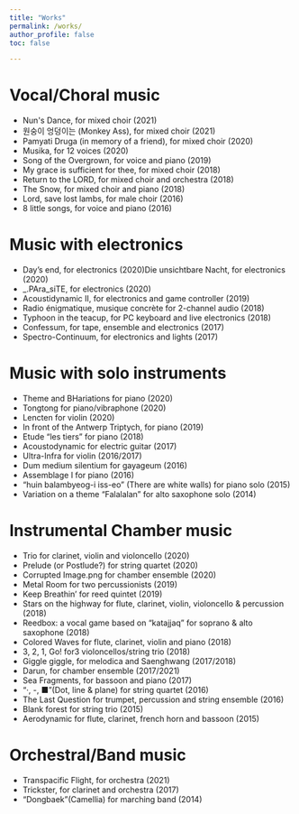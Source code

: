 ```yaml
---
title: "Works"
permalink: /works/
author_profile: false
toc: false

---
```


# Vocal/Choral music

  * Nun's Dance, for mixed choir (2021)
  * 원숭이 엉덩이는 (Monkey Ass), for mixed choir (2021)
  * Pamyati Druga (in memory of a friend), for mixed choir (2020)
  * Musika, for 12 voices (2020)
  * Song of the Overgrown, for voice and piano (2019)
  * My grace is sufficient for thee, for mixed choir (2018)
  * Return to the LORD, for mixed choir and orchestra (2018)
  * The Snow, for mixed choir and piano (2018)
  * Lord, save lost lambs, for male choir (2016)
  * 8 little songs, for voice and piano (2016)

# Music with electronics

  * Day’s end, for electronics (2020)Die unsichtbare Nacht, for electronics (2020)
  * _.PAra_siTE, for electronics (2020)
  * Acoustidynamic II, for electronics and game controller (2019)
  * Radio énigmatique, musique concrète for 2-channel audio (2018)
  * Typhoon in the teacup, for PC keyboard and live electronics (2018)
  * Confessum, for tape, ensemble and electronics (2017)
  * Spectro-Continuum, for electronics and lights (2017)

# Music with solo instruments

  * Theme and BHariations for piano (2020)
  * Tongtong for piano/vibraphone (2020)
  * Lencten for violin (2020)
  * In front of the Antwerp Triptych, for piano (2019)
  * Etude “les tiers” for piano (2018)
  * Acoustodynamic for electric guitar (2017)
  * Ultra-Infra for violin (2016/2017)
  * Dum medium silentium for gayageum (2016)
  * Assemblage I for piano (2016)
  * “huin balambyeog-i iss-eo” (There are white walls) for piano solo (2015)
  * Variation on a theme “Falalalan” for alto saxophone solo (2014)

# Instrumental Chamber music

  * Trio for clarinet, violin and violoncello (2020)
  * Prelude (or Postlude?) for string quartet (2020)
  * Corrupted Image.png for chamber ensemble (2020)
  * Metal Room for two percussionists (2019)
  * Keep Breathin’ for reed quintet (2019)
  * Stars on the highway for flute, clarinet, violin, violoncello & percussion (2018)
  * Reedbox: a vocal game based on “katajjaq” for soprano & alto saxophone (2018)
  * Colored Waves for flute, clarinet, violin and piano (2018)
  * 3, 2, 1, Go! for3 violoncellos/string trio (2018)
  * Giggle giggle, for melodica and Saenghwang (2017/2018)
  * Darun, for chamber ensemble (2017/2021)
  * Sea Fragments, for bassoon and piano (2017)
  * “·, -, ■”(Dot, line & plane) for string quartet (2016)
  * The Last Question for trumpet, percussion and string ensemble (2016)
  * Blank forest for string trio (2015)
  * Aerodynamic for flute, clarinet, french horn and bassoon (2015)

# Orchestral/Band music
  * Transpacific Flight, for orchestra (2021)
  * Trickster, for clarinet and orchestra (2017)
  * “Dongbaek”(Camellia) for marching band (2014)

